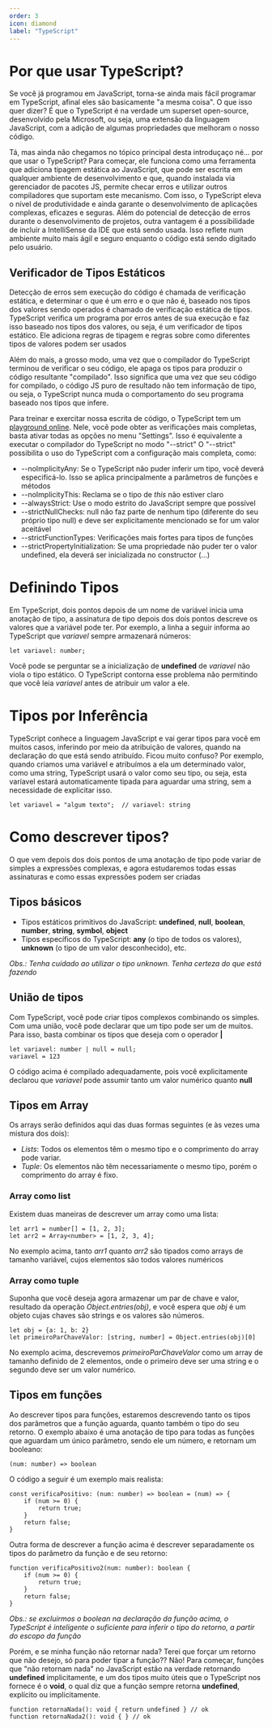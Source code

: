 ```yaml
---
order: 3
icon: diamond
label: "TypeScript"
---
```


# Por que usar TypeScript?

Se você já programou em JavaScript, torna-se ainda mais fácil programar em TypeScript, afinal eles são basicamente "a mesma coisa". O que isso quer dizer? É que o TypeScript é na verdade um superset open-source, desenvolvido pela Microsoft, ou seja, uma extensão da linguagem JavaScript, com a adição de algumas propriedades que melhoram o nosso código.

Tá, mas ainda não chegamos no tópico principal desta introduçaço né... por que usar o TypeScript? Para começar, ele funciona como uma ferramenta que adiciona tipagem estática ao JavaScript, que pode ser escrita em qualquer ambiente de desenvolvimento e que, quando instalada via gerenciador de pacotes JS, permite checar erros e utilizar outros compiladores que suportam este mecanismo. Com isso, o TypeScript eleva o nível de produtividade e ainda garante o desenvolvimento de aplicações complexas, eficazes e seguras.
Além do potencial de detecção de erros durante o desenvolvimento de projetos, outra vantagem é a possibilidade de incluir a IntelliSense da IDE que está sendo usada. Isso reflete num ambiente muito mais ágil e seguro enquanto o código está sendo digitado pelo usuário.

## Verificador de Tipos Estáticos

Detecção de erros sem execução do código é chamada de verificação estática, e determinar o que é um erro e o que não é, baseado nos tipos dos valores sendo operados é chamado de verificação estática de tipos. TypeScript verifica um programa por erros antes de sua execução e faz isso baseado nos tipos dos valores, ou seja, é um verificador de tipos estático. Ele adiciona regras de tipagem e regras sobre como diferentes tipos de valores podem ser usados

Além do mais, a grosso modo, uma vez que o compilador do TypeScript terminou de verificar o seu código, ele apaga os tipos para produzir o código resultante "compilado". Isso significa que uma vez que seu código for compilado, o código JS puro de resultado não tem informação de tipo, ou seja, o TypeScript nunca muda o comportamento do seu programa baseado nos tipos que infere.

Para treinar e exercitar nossa escrita de código, o TypeScript tem um [playground online](https://www.typescriptlang.org/play#). Nele, você pode obter as verificações mais completas, basta ativar todas as opções no menu "Settings". Isso é equivalente a executar o compilador do TypeScript no modo "--strict"
O "--strict" possibilita o uso do TypeScript com a configuração mais completa, como:

- --noImplicityAny: Se o TypeScript não puder inferir um tipo, você deverá especificá-lo. Isso se aplica principalmente a parâmetros de funções e métodos
- --noImplicityThis: Reclama se o tipo de _this_ não estiver claro
- --alwaysStrict: Use o modo estrito do JavaScript sempre que possível
- --strictNullChecks: null não faz parte de nenhum tipo (diferente do seu próprio tipo null) e deve ser explicitamente mencionado se for um valor aceitável
- --strictFunctionTypes: Verificações mais fortes para tipos de funções
- --strictPropertyInitialization: Se uma propriedade não puder ter o valor undefined, ela deverá ser inicializada no constructor
  (...)

# Definindo Tipos

Em TypeScript, dois pontos depois de um nome de variável inicia uma anotação de tipo, a assinatura de tipo depois dos dois pontos descreve os valores que a variável pode ter. Por exemplo, a linha a seguir informa ao TypeScript que _variavel_ sempre armazenará números:

```
let variavel: number;
```

Você pode se perguntar se a inicialização de **undefined** de _variavel_ não viola o tipo estático. O TypeScript contorna esse problema não permitindo que você leia _variavel_ antes de atribuir um valor a ele.

# Tipos por Inferência

TypeScript conhece a linguagem JavaScript e vai gerar tipos para você em muitos casos, inferindo por meio da atribuição de valores, quando na declaração do que está sendo atribuído. Ficou muito confuso? Por exemplo, quando criamos uma variável e atribuímos a ela um determinado valor, como uma string, TypeScript usará o valor como seu tipo, ou seja, esta varíavel estará automaticamente tipada para aguardar uma string, sem a necessidade de explicitar isso.

```
let variavel = "algum texto";  // variavel: string
```

# Como descrever tipos?

O que vem depois dos dois pontos de uma anotação de tipo pode variar de simples a expressões complexas, e agora estudaremos todas essas assinaturas e como essas expressões podem ser criadas

## Tipos básicos

- Tipos estáticos primitivos do JavaScript: **undefined**, **null**, **boolean**, **number**, **string**, **symbol**, **object**
- Tipos específicos do TypeScript: **any** (o tipo de todos os valores), **unknown** (o tipo de um valor desconhecido), etc.

_Obs.: Tenha cuidado ao utilizar o tipo unknown. Tenha certeza do que está fazendo_

## União de tipos

Com TypeScript, você pode criar tipos complexos combinando os simples. Com uma união, você pode declarar que um tipo pode ser um de muitos. Para isso, basta combinar os tipos que deseja com o operador **|**

```
let variavel: number | null = null;
variavel = 123
```

O código acima é compilado adequadamente, pois você explicitamente declarou que _variavel_ pode assumir tanto um valor numérico quanto **null**

## Tipos em Array

Os arrays serão definidos aqui das duas formas seguintes (e às vezes uma mistura dos dois):

- _Lists_: Todos os elementos têm o mesmo tipo e o comprimento do array pode variar.
- _Tuple_: Os elementos não têm necessariamente o mesmo tipo, porém o comprimento do array é fixo.

### Array como list

Existem duas maneiras de descrever um array como uma lista:

```
let arr1 = number[] = [1, 2, 3];
let arr2 = Array<number> = [1, 2, 3, 4];
```

No exemplo acima, tanto _arr1_ quanto _arr2_ são tipados como arrays de tamanho variável, cujos elementos são todos valores numéricos

### Array como tuple

Suponha que você deseja agora armazenar um par de chave e valor, resultado da operação _Object.entries(obj)_, e você espera que _obj_ é um objeto cujas chaves são strings e os valores são números.

```
let obj = {a: 1, b: 2}
let primeiroParChaveValor: [string, number] = Object.entries(obj)[0]
```

No exemplo acima, descrevemos _primeiroParChaveValor_ como um array de tamanho definido de 2 elementos, onde o primeiro deve ser uma string e o segundo deve ser um valor numérico.

## Tipos em funções

Ao descrever tipos para funções, estaremos descrevendo tanto os tipos dos parâmetros que a função aguarda, quanto também o tipo do seu retorno. O exemplo abaixo é uma anotação de tipo para todas as funções que aguardam um único parâmetro, sendo ele um número, e retornam um booleano:

```
(num: number) => boolean
```

O código a seguir é um exemplo mais realista:

```
const verificaPositivo: (num: number) => boolean = (num) => {
    if (num >= 0) {
        return true;
    }
    return false;
}
```

Outra forma de descrever a função acima é descrever separadamente os tipos do parâmetro da função e de seu retorno:

```
function verificaPositivo2(num: number): boolean {
    if (num >= 0) {
        return true;
    }
    return false;
}
```

_Obs.: se excluirmos o boolean na declaração da função acima, o TypeScript é inteligente o suficiente para inferir o tipo do retorno, a partir do escopo da função_

Porém, e se minha função não retornar nada? Terei que forçar um retorno que não desejo, só para poder tipar a função?? Não! Para começar, funções que "não retornam nada" no JavaScript estão na verdade retornando **undefined** implicitamente, e um dos tipos muito úteis que o TypeScript nos fornece é o **void**, o qual diz que a função sempre retorna **undefined**, explícito ou implicitamente.

```
function retornaNada(): void { return undefined } // ok
function retornaNada2(): void { } // ok
```
